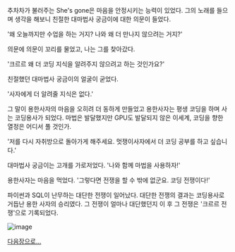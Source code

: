추차차가 불러주는 She's gone은 마음을 안정시키는 능력이 있었다. 그의 노래를 들으며 생각을 해보니 친절한 대마법사 궁금이에 대한 의문이 들었다. 

'왜 오늘까지만 수업을 하는 거지? 나와 왜 더 만나지 않으려는 거지?'

의문에 의문이 꼬리를 물었고, 나는 그를 찾아갔다. 

'크르르 왜 더 코딩 지식을 알려주지 않으려고 하는 것인가요?'

친절했던 대마법사 궁금이의 얼굴이 굳었다. 

'사자에게 더 알려줄 지식은 없다.'

그 말이 용한사자의 마음을 오히려 더 동하게 만들었고 용한사자는 평생 코딩을 하며 사는 코딩용사가 되었다. 마법은 발달했지만 GPU도 발달되지 않은 이세계, 코딩을 향한 열정은 어디서 풀 것인가.  

'저를 다시 자취방으로 돌아가게 해주세요. 멋쟁이사자에서 더 코딩 공부를 하고 싶습니다.'

대마법사 궁금이는 고개를 가로저었다. 
'나와 함께 마법을 사용하자!'

용한사자는 마음을 먹었다. 
'그렇다면 전쟁을 할 수 밖에 없군요. 코딩 전쟁이다!' 

파이썬과 SQL이 난무하는 대단한 전쟁이 일어났다. 대단한 전쟁의 결과는 코딩용사로 거듭난 용한 사자의 승리였다. 그 전쟁이 얼마나 대단했던지 이 후 그 전쟁은 '크르르 전쟁'으로 기록되었다. 

![image](https://user-images.githubusercontent.com/48428325/184092494-3ef0ad57-d2c2-4dba-96e8-0b779f80781c.png)

[다음장으로...](https://github.com/jihongleejihong/collabo_novel/blob/main/4%EC%9E%A5%20%EC%97%94%EB%94%A9%20%EA%B7%B8%20%EC%9D%B4%ED%9B%84.md)
